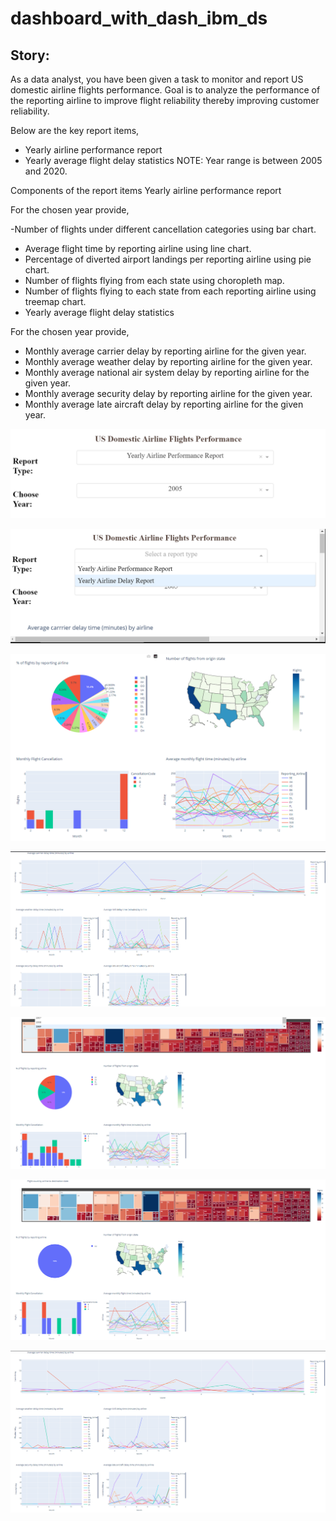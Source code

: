 # dashboard_with_dash_ibm_ds

## Story:
As a data analyst, you have been given a task to monitor and report US domestic airline flights performance. Goal is to analyze the performance of the reporting airline to improve flight reliability thereby improving customer reliability.

Below are the key report items,

- Yearly airline performance report 
- Yearly average flight delay statistics
NOTE: Year range is between 2005 and 2020.

Components of the report items
Yearly airline performance report

For the chosen year provide,

-Number of flights under different cancellation categories using bar chart.
- Average flight time by reporting airline using line chart.
- Percentage of diverted airport landings per reporting airline using pie chart.
- Number of flights flying from each state using choropleth map.
- Number of flights flying to each state from each reporting airline using treemap chart.
- Yearly average flight delay statistics

For the chosen year provide,

- Monthly average carrier delay by reporting airline for the given year.
- Monthly average weather delay by reporting airline for the given year.
- Monthly average national air system delay by reporting airline for the given year.
- Monthly average security delay by reporting airline for the given year.
- Monthly average late aircraft delay by reporting airline for the given year.



![Dashboard](dashboard/1.PNG)





![Dashboard Dropdown menu](dashboard/2.PNG)




![Airport Flight Details](dashboard/4.PNG)




![Airport Flight Delay](dashboard/5.PNG)




![Airport Flight Details](dashboard/6a.PNG)




![Airport Flight Details 2019](dashboard/6b.PNG)



![Airport Flight Delay 2008](dashboard/6c.PNG)
